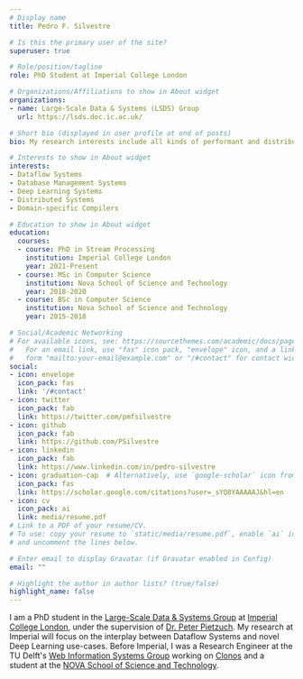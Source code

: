 ```yaml
---
# Display name
title: Pedro F. Silvestre

# Is this the primary user of the site?
superuser: true

# Role/position/tagline
role: PhD Student at Imperial College London

# Organizations/Affiliations to show in About widget
organizations:
- name: Large-Scale Data & Systems (LSDS) Group
  url: https://lsds.doc.ic.ac.uk/

# Short bio (displayed in user profile at end of posts)
bio: My research interests include all kinds of performant and distributed data-intensive systems.

# Interests to show in About widget
interests:
- Dataflow Systems
- Database Management Systems
- Deep Learning Systems
- Distributed Systems
- Domain-specific Compilers

# Education to show in About widget
education:
  courses:
  - course: PhD in Stream Processing
    institution: Imperial College London
    year: 2021-Present
  - course: MSc in Computer Science
    institution: Nova School of Science and Technology
    year: 2018-2020
  - course: BSc in Computer Science
    institution: Nova School of Science and Technology
    year: 2015-2018

# Social/Academic Networking
# For available icons, see: https://sourcethemes.com/academic/docs/page-builder/#icons
#   For an email link, use "fas" icon pack, "envelope" icon, and a link in the
#   form "mailto:your-email@example.com" or "/#contact" for contact widget.
social:
- icon: envelope
  icon_pack: fas
  link: '/#contact'
- icon: twitter
  icon_pack: fab
  link: https://twitter.com/pmfsilvestre
- icon: github
  icon_pack: fab
  link: https://github.com/PSilvestre
- icon: linkedin
  icon_pack: fab
  link: https://www.linkedin.com/in/pedro-silvestre
- icon: graduation-cap  # Alternatively, use `google-scholar` icon from `ai` icon pack
  icon_pack: fas
  link: https://scholar.google.com/citations?user=_sYQ8YAAAAAJ&hl=en
- icon: cv
  icon_pack: ai
  link: media/resume.pdf
# Link to a PDF of your resume/CV.
# To use: copy your resume to `static/media/resume.pdf`, enable `ai` icons in `params.toml`, 
# and uncomment the lines below.

# Enter email to display Gravatar (if Gravatar enabled in Config)
email: ""

# Highlight the author in author lists? (true/false)
highlight_name: false
---
```


I am a PhD student in the [Large-Scale Data & Systems Group](https://lsds.doc.ic.ac.uk/) at [Imperial College London](http://www.imperial.ac.uk/), under the supervision of [Dr. Peter Pietzuch](https://www.doc.ic.ac.uk/~prp/). My research at Imperial will focus on the interplay between Dataflow Systems and novel Deep Learning use-cases.
Before Imperial, I was a Research Engineer at the TU Delft's [Web Information Systems Group](https://www.tudelft.nl/ewi/over-de-faculteit/afdelingen/software-technology/web-information-systems/) working on [Clonos](https://delftdata.github.io/clonos-web/) and a student at the [NOVA School of Science and Technology](https://www.fct.unl.pt/en).


